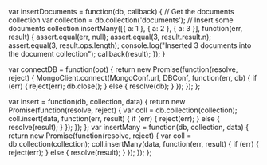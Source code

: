 var insertDocuments = function(db, callback) {
    // Get the documents collection
    var collection = db.collection('documents');
    // Insert some documents
    collection.insertMany([{
        a: 1
    }, {
        a: 2
    }, {
        a: 3
    }], function(err, result) {
        assert.equal(err, null);
        assert.equal(3, result.result.n);
        assert.equal(3, result.ops.length);
        console.log("Inserted 3 documents into the document collection");
        callback(result);
    });
}

var connectDB = function(opt) {
    return new Promise(function(resolve, reject) {
        MongoClient.connect(MongoConf.url, DBConf, function(err, db) {
            if (err) {
                reject(err);
                db.close();
            } else {
                resolve(db);
            }
        });
    });
};

var insert = function(db, collection, data) {
    return new Promise(function(resolve, reject) {
        var coll = db.collection(collection);
        coll.insert(data, function(err, result) {
            if (err) {
                reject(err);
            } else {
                resolve(result);
            }
        });
    });
};
var insertMany = function(db, collection, data) {
    return new Promise(function(resolve, reject) {
        var coll = db.collection(collection);
        coll.insertMany(data, function(err, result) {
            if (err) {
                reject(err);
            } else {
                resolve(result);
            }
        });
    });
};